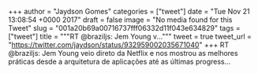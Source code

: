 
+++
author = "Jaydson Gomes"
categories = ["tweet"]
date = "Tue Nov 21 13:08:54 +0000 2017"
draft = false
image = "No media found for this Tweet"
slug = "001a20b69a00716737fff06332d11f043e634829"
tags = ["tweet"]
title = """RT @braziljs: Jem Young v..."""
tweet = true
tweet_url = "https://twitter.com/jaydson/status/932959002035671040"
+++
RT @braziljs: Jem Young veio direto da Netflix e nos mostrou as melhores práticas desde a arquitetura de aplicações até as últimas progress…
